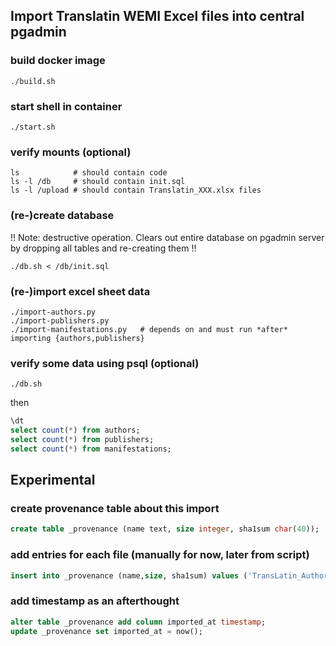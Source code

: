 ## Import Translatin WEMI Excel files into central pgadmin

### build docker image
```shell
./build.sh
```

### start shell in container
```shell
./start.sh
```

### verify mounts (optional)
```shell
ls            # should contain code
ls -l /db     # should contain init.sql
ls -l /upload # should contain Translatin_XXX.xlsx files
```

### (re-)create database
!! Note: destructive operation. Clears out entire database on pgadmin server by
dropping all tables and re-creating them !!
```shell
./db.sh < /db/init.sql
```

### (re-)import excel sheet data
```shell
./import-authors.py
./import-publishers.py
./import-manifestations.py   # depends on and must run *after* importing {authors,publishers}
```

### verify some data using psql (optional)
```shell
./db.sh
```
then
```sql
\dt
select count(*) from authors;
select count(*) from publishers;
select count(*) from manifestations;
```

## Experimental

### create provenance table about this import
```sql
create table _provenance (name text, size integer, sha1sum char(40));
```

### add entries for each file (manually for now, later from script)
```sql
insert into _provenance (name,size, sha1sum) values ('TransLatin_Authors.xlsx', 40515, 'a82a5d334b81fc5f078dacba3dc752204db9d3ce'), ('TransLatin_Manifestations.xlsx', 1371909, 'bf657ad6b831a1b05f05636048a0a33d7f434f0b'), ('TransLatin_Printers_Publishers.xlsx',31169,'ff18236f137617502f9fed2bd1075cd2e7323ee3');
```

### add timestamp as an afterthought
```sql
alter table _provenance add column imported_at timestamp;
update _provenance set imported_at = now();
```
